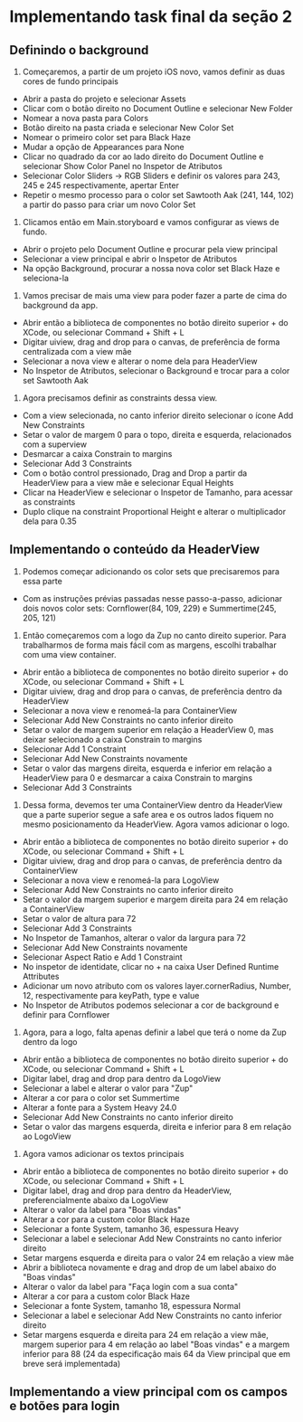 # Implementando task final da seção 2

## Definindo o background

1. Começaremos, a partir de um projeto iOS novo, vamos definir as duas cores de fundo principais

- Abrir a pasta do projeto e selecionar Assets
- Clicar com o botão direito no Document Outline e selecionar New Folder
- Nomear a nova pasta para Colors
- Botão direito na pasta criada e selecionar New Color Set
- Nomear o primeiro color set para Black Haze
- Mudar a opção de Appearances para None
- Clicar no quadrado da cor ao lado direito do Document Outline e selecionar Show Color Panel no Inspetor de Atributos
- Selecionar Color Sliders -> RGB Sliders e definir os valores para 243, 245 e 245 respectivamente, apertar Enter
- Repetir o mesmo processo para o color set Sawtooth Aak (241, 144, 102) a partir do passo para criar um novo Color Set

1. Clicamos então em Main.storyboard e vamos configurar as views de fundo.

- Abrir o projeto pelo Document Outline e procurar pela view principal
- Selecionar a view principal e abrir o Inspetor de Atributos
- Na opção Background, procurar a nossa nova color set Black Haze e seleciona-la

1. Vamos precisar de mais uma view para poder fazer a parte de cima do background da app.

- Abrir então a biblioteca de componentes no botão direito superior + do XCode, ou selecionar Command + Shift + L
- Digitar uiview, drag and drop para o canvas, de preferência de forma centralizada com a view mãe
- Selecionar a nova view e alterar o nome dela para HeaderView
- No Inspetor de Atributos, selecionar o Background e trocar para a color set Sawtooth Aak

1. Agora precisamos definir as constraints dessa view.

- Com a view selecionada, no canto inferior direito selecionar o ícone Add New Constraints
- Setar o valor de margem 0 para o topo, direita e esquerda, relacionados com a superview
- Desmarcar a caixa Constrain to margins
- Selecionar Add 3 Constraints
- Com o botão control pressionado, Drag and Drop a partir da HeaderView para a view mãe e selecionar Equal Heights
- Clicar na HeaderView e selecionar o Inspetor de Tamanho, para acessar as constraints
- Duplo clique na constraint Proportional Height e alterar o multiplicador dela para 0.35

## Implementando o conteúdo da HeaderView

1. Podemos começar adicionando os color sets que precisaremos para essa parte

- Com as instruções prévias passadas nesse passo-a-passo, adicionar dois novos color sets: Cornflower(84, 109, 229) e Summertime(245, 205, 121)

1. Então começaremos com a logo da Zup no canto direito superior. Para trabalharmos de forma mais fácil com as margens, escolhi trabalhar com uma view container.

- Abrir então a biblioteca de componentes no botão direito superior + do XCode, ou selecionar Command + Shift + L
- Digitar uiview, drag and drop para o canvas, de preferência dentro da HeaderView
- Selecionar a nova view e renomeá-la para ContainerView
- Selecionar Add New Constraints no canto inferior direito
- Setar o valor de margem superior em relação a HeaderView 0, mas deixar selecionado a caixa Constrain to margins
- Selecionar Add 1 Constraint
- Selecionar Add New Constraints novamente
- Setar o valor das margens direita, esquerda e inferior em relação a HeaderView para 0 e desmarcar a caixa Constrain to margins
- Selecionar Add 3 Constraints

1. Dessa forma, devemos ter uma ContainerView dentro da HeaderView que a parte superior segue a safe area e os outros lados fiquem no mesmo posicionamento da HeaderView. Agora vamos adicionar o logo.

- Abrir então a biblioteca de componentes no botão direito superior + do XCode, ou selecionar Command + Shift + L
- Digitar uiview, drag and drop para o canvas, de preferência dentro da ContainerView
- Selecionar a nova view e renomeá-la para LogoView
- Selecionar Add New Constraints no canto inferior direito
- Setar o valor da margem superior e margem direita para 24 em relação a ContainerView
- Setar o valor de altura para 72
- Selecionar Add 3 Constraints
- No Inspetor de Tamanhos, alterar o valor da largura para 72
- Selecionar Add New Constraints novamente
- Selecionar Aspect Ratio e Add 1 Constraint
- No inspetor de identidate, clicar no + na caixa User Defined Runtime Attributes
- Adicionar um novo atributo com os valores layer.cornerRadius, Number, 12, respectivamente para keyPath, type e value
- No Inspetor de Atributos podemos selecionar a cor de background e definir para Cornflower

1. Agora, para a logo, falta apenas definir a label que terá o nome da Zup dentro da logo

- Abrir então a biblioteca de componentes no botão direito superior + do XCode, ou selecionar Command + Shift + L
- Digitar label, drag and drop para dentro da LogoView
- Selecionar a label e alterar o valor para "Zup"
- Alterar a cor para o color set Summertime
- Alterar a fonte para a System Heavy 24.0
- Selecionar Add New Constraints no canto inferior direito
- Setar o valor das margens esquerda, direita e inferior para 8 em relação ao LogoView

1. Agora vamos adicionar os textos principais

- Abrir então a biblioteca de componentes no botão direito superior + do XCode, ou selecionar Command + Shift + L
- Digitar label, drag and drop para dentro da HeaderView, preferencialmente abaixo da LogoView
- Alterar o valor da label para "Boas vindas"
- Alterar a cor para a custom color Black Haze
- Selecionar a fonte System, tamanho 36, espessura Heavy
- Selecionar a label e selecionar Add New Constraints no canto inferior direito
- Setar margens esquerda e direita para o valor 24 em relação a view mãe
- Abrir a biblioteca novamente e drag and drop de um label abaixo do "Boas vindas"
- Alterar o valor da label para "Faça login com a sua conta"
- Alterar a cor para a custom color Black Haze
- Selecionar a fonte System, tamanho 18, espessura Normal
- Selecionar a label e selecionar Add New Constraints no canto inferior direito
- Setar margens esquerda e direita para 24 em relação a view mãe, margem superior para 4 em relação ao label "Boas vindas" e a margem inferior para 88 (24 da especificação mais 64 da View principal que em breve será implementada)

## Implementando a view principal com os campos e botões para login



